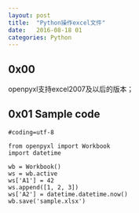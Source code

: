```yaml
---
layout: post
title:  "Python操作excel文件"
date:   2016-08-18 01
categories: Python
---
```






## 0x00 ##

openpyxl支持excel2007及以后的版本；

## 0x01 Sample code ##

	#coding=utf-8

	from openpyxl import Workbook
	import datetime
	
	wb = Workbook()
	ws = wb.active
	ws['A1'] = 42
	ws.append([1, 2, 3])
	ws['A2'] = datetime.datetime.now()
	wb.save('sample.xlsx')

